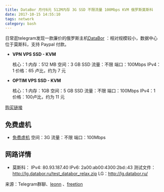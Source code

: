 ```yaml
---
title: DataBor 月付6元 512M内存 3G SSD 不限流量 100Mbps KVM 俄罗斯莫斯科
date: 2017-10-15 14:55:10
tags: network
category: bash
---
```

日常逛telegram发现一款廉价的俄罗斯主机[DataBor](https://databor.ru) ：相对规模较小，数据中心位于莫斯科，支持 Paypal 付款。

- **VPN VPS SSD - KVM**

  核心：1
  内存：512 MB
  空间：3 GB SSD
  流量：不限
  端口：100Mbps
  IPv4：1
  价格：65 卢比，约为 7 元
<!--more-->
- **OPTIM VPS SSD - KVM**

  核心：1
  内存：1GB
  空间：5 GB SSD
  流量：不限
  端口：100Mbps
  IPv4：1
  价格：100卢比，约为 11 元

[ 购买链接](https://databor.ru/vps-vds)

## 免费虚机

- [免费虚机](https://databor.ru/shared-khosting/besplatnyj-khosting)
  空间：3G
  流量：不限
  端口：100Mbps

## 网路详情

- 莫斯科：
  IPv4: 80.93.187.40
  IPv6: 2a00:ab00:4300:2bd::43
  测试文件：<http://lg.databor.ru/test_databor_relax.zip>
  LG：<http://lg.databor.ru/>

来源：Telegram群聊、[leonn](https://liyuans.com/archives/DataBor.html) 、[freetion](https://ifreetion.com/175.html)


